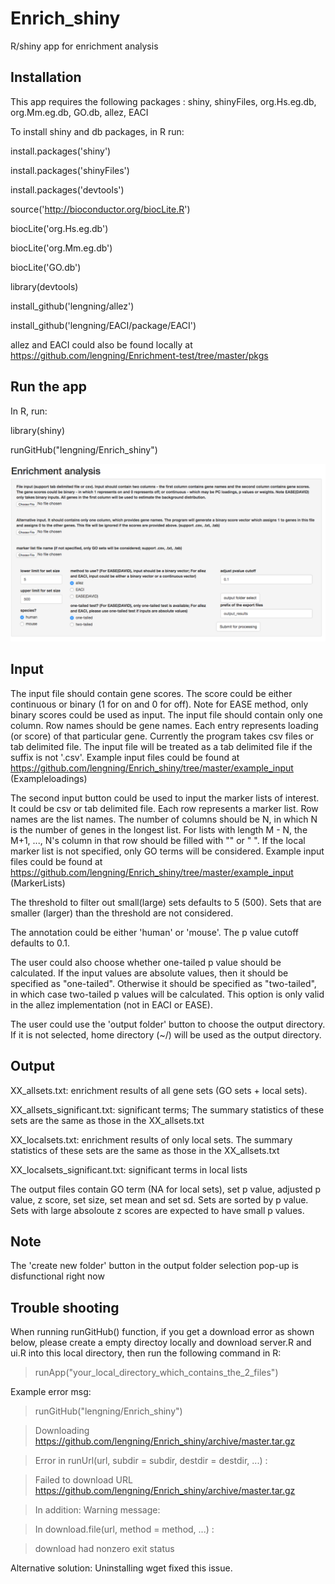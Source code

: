 # Enrich_shiny
R/shiny app for enrichment analysis

## Installation
This app requires the following packages : shiny, shinyFiles, org.Hs.eg.db, org.Mm.eg.db, GO.db, allez, EACI

To install shiny and db packages, in R run:

install.packages('shiny')

install.packages('shinyFiles')

install.packages('devtools')

source('http://bioconductor.org/biocLite.R')

biocLite('org.Hs.eg.db')

biocLite('org.Mm.eg.db')

biocLite('GO.db')

library(devtools)

install_github('lengning/allez')

install_github('lengning/EACI/package/EACI')


allez and EACI could also be found locally at https://github.com/lengning/Enrichment-test/tree/master/pkgs




## Run the app

In R, run:

library(shiny)

runGitHub("lengning/Enrich_shiny")



![screen](https://github.com/lengning/Enrich_shiny/blob/master/figs/enrich_screenshot.png)

## Input

The input file should contain gene scores. The score could be either continuous or binary (1 for on and 0 for off).
Note for EASE method, only binary scores could be used as input.
The input file should contain only one column. Row names should be gene names. Each entry represents loading (or score) 
of that particular gene.
Currently the program takes csv files or tab delimited file.
The input file will be treated as a tab delimited file if the suffix is not '.csv'.
Example input files could be found at https://github.com/lengning/Enrich_shiny/tree/master/example_input   (Exampleloadings)

The second input button could be used to input the marker lists of interest. It could be csv or tab delimited file. Each row represents a marker list. 
Row names are the list names. The number of columns should be N, in which N is the number of genes in the longest list. 
For lists with length M - N, the M+1, ..., N's column in that row should be filled with "" or " ". If the local marker list
is not specified, only GO terms will be considered. 
Example input files could be found at https://github.com/lengning/Enrich_shiny/tree/master/example_input   (MarkerLists)

The threshold to filter out small(large) sets defaults to 5 (500). Sets that are smaller (larger) than the threshold are not considered.

The annotation could be either 'human' or 'mouse'. The p value cutoff defaults to 0.1.

The user could also choose whether one-tailed p value should be calculated. If the input values are absolute values, then it should be specified as "one-tailed". Otherwise it should be specified as "two-tailed", in which case two-tailed p values will be calculated. This option is only valid in the allez implementation (not in EACI or EASE).

The user could use the 'output folder' button to choose the output directory. If it is not selected, home directory (~/) will be used
as the output directory. 

## Output

XX_allsets.txt: enrichment results of all gene sets (GO sets + local sets). 

XX_allsets_significant.txt: significant terms; The summary statistics of these sets are the same as those in the XX_allsets.txt

XX_localsets.txt: enrichment results of only local sets. The summary statistics of these sets are the same as those in the XX_allsets.txt

XX_localsets_significant.txt: significant terms in local lists


The output files contain GO term (NA for local sets), set p value, adjusted p value, z score, set size, set mean and set sd. Sets are sorted by p value. Sets with large absoloute z scores are expected to have small p values.


## Note

The 'create new folder' button in the output folder selection pop-up is disfunctional right now



## Trouble shooting
When running runGitHub() function, if you get a download error as shown below, please create a empty directoy locally and download server.R and ui.R into this local directory, then run the following command in R: 

> runApp("your_local_directory_which_contains_the_2_files")


Example error msg:

> runGitHub("lengning/Enrich_shiny")

> Downloading https://github.com/lengning/Enrich_shiny/archive/master.tar.gz

> Error in runUrl(url, subdir = subdir, destdir = destdir, ...) :

>   Failed to download URL https://github.com/lengning/Enrich_shiny/archive/master.tar.gz

> In addition: Warning message:

> In download.file(url, method = method, ...) :

>   download had nonzero exit status
  
Alternative solution: Uninstalling wget fixed this issue.
